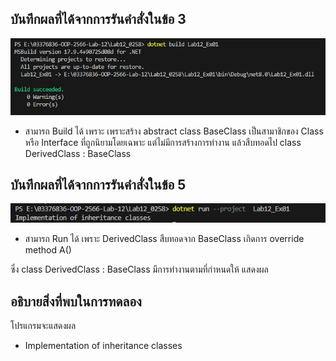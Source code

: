 ## บันทึกผลที่ได้จากการรันคำสั่งในข้อ 3

![pic](/Pictures/pic-3.png)

- สามารถ Build ได้ เพราะ เพราะสร้าง abstract class BaseClass เป็นสามาชิกของ Class หรือ Interface ที่ถูกนิยามโดยเฉพาะ แต่ไม่มีการสร้างการทำงาน แล้วสืบทอดไป class DerivedClass : BaseClass 

## บันทึกผลที่ได้จากการรันคำสั่งในข้อ 5

![pic](/Pictures/pic-4.png)

- สามารถ Run ได้ เพราะ DerivedClass สืบทอดจาก BaseClass เกิดการ override method A()

ซึ่ง class DerivedClass : BaseClass มีการทำงานตามที่กำหนดให้ แสดงผล 

## อธิบายสิ่งที่พบในการทดลอง

โปรแกรมจะแสดงผล

- Implementation of inheritance classes